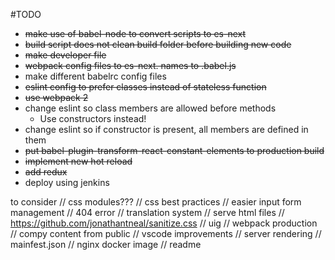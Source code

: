 #TODO
 * ~~make use of babel-node to convert scripts to es-next~~
 * ~~build script does not clean build folder before building new code~~
 * ~~make developer file~~
 * ~~webpack config files to es-next. names to .babel.js~~
 * make different babelrc config files
 * ~~eslint config to prefer classes instead of stateless function~~
 * ~~use webpack 2~~
 * change eslint so class members are allowed before methods
    * Use constructors instead!
 * change eslint so if constructor is present, all members are defined in them
 * ~~put babel-plugin-transform-react-constant-elements to production build~~
 * ~~implement new hot reload~~
 * ~~add redux~~
 * deploy using jenkins
 
 to consider
// css modules???
// css best practices
// easier input form management
// 404 error
// translation system
// serve html files
// https://github.com/jonathantneal/sanitize.css 
// uig
// webpack production
// compy content from public
// vscode improvements
// server rendering
// mainfest.json
// nginx docker image
// readme

